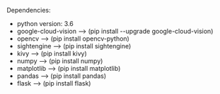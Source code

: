 Dependencies:
- python version: 3.6
- google-cloud-vision --> (pip install --upgrade google-cloud-vision)
- opencv --> (pip install opencv-python)
- sightengine --> (pip install sightengine)
- kivy --> (pip install kivy)
- numpy --> (pip install numpy)
- matplotlib --> (pip install matplotlib)
- pandas --> (pip install pandas)
- flask --> (pip install flask)
